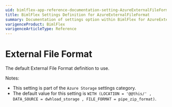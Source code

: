 ```yaml
---
uid: bimlflex-app-reference-documentation-setting-AzureExternalFileFormat
title: BimlFlex Settings Definition for AzureExternalFileFormat
summary: Documentation of settings option within BimlFlex for AzureExternalFileFormat
varigenceProduct: BimlFlex
varigenceArticleType: Reference
---
```


# External File Format

The default External File Format definition to use.

Notes:

* This setting is part of the `Azure Storage` settings category.
* The default value for this setting is `WITH (LOCATION = '@@this/' , DATA_SOURCE = dwhload_storage , FILE_FORMAT = pipe_zip_format)`.
